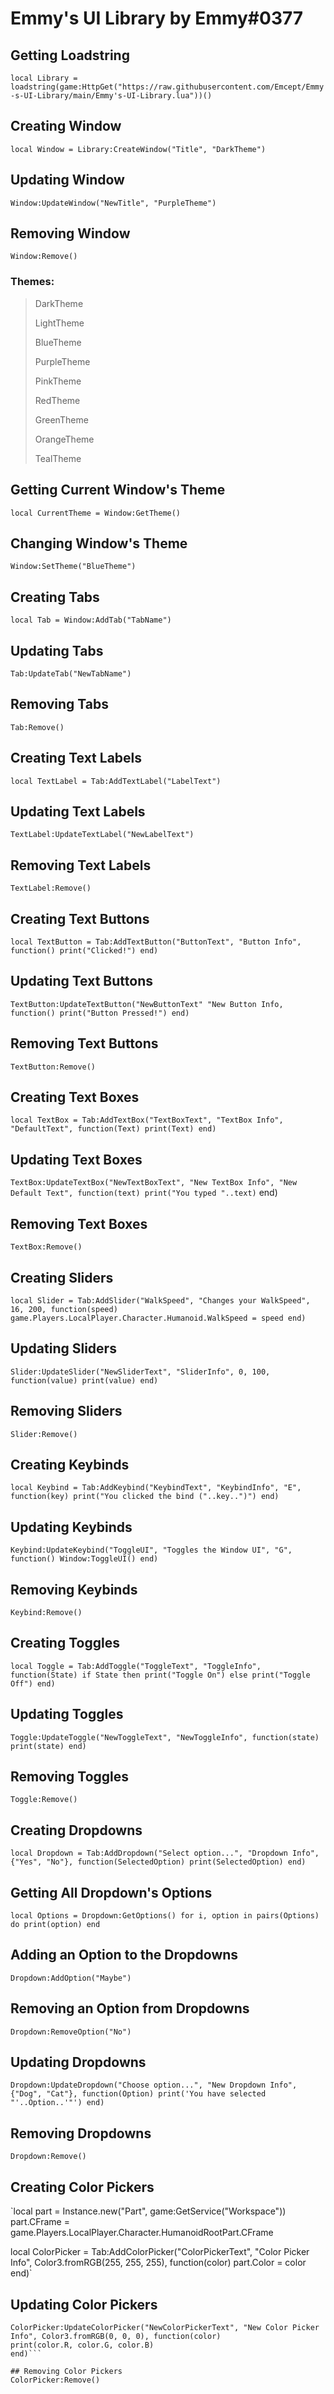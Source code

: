 # Emmy's UI Library by Emmy#0377



## Getting Loadstring
`local Library = loadstring(game:HttpGet("https://raw.githubusercontent.com/Emcept/Emmy-s-UI-Library/main/Emmy's-UI-Library.lua"))()`




## Creating Window
`local Window = Library:CreateWindow("Title", "DarkTheme")`

## Updating Window
`Window:UpdateWindow("NewTitle", "PurpleTheme")`

## Removing Window
`Window:Remove()`

### Themes:

> DarkTheme
>
> LightTheme
> 
> BlueTheme
> 
> PurpleTheme
> 
> PinkTheme
> 
> RedTheme
> 
> GreenTheme
> 
> OrangeTheme
> 
> TealTheme

## Getting Current Window's Theme
`local CurrentTheme = Window:GetTheme()`

## Changing Window's Theme
`Window:SetTheme("BlueTheme")`




## Creating Tabs
`local Tab = Window:AddTab("TabName")`

## Updating Tabs
`Tab:UpdateTab("NewTabName")`

## Removing Tabs
`Tab:Remove()`




## Creating Text Labels
`local TextLabel = Tab:AddTextLabel("LabelText")`

## Updating Text Labels
`TextLabel:UpdateTextLabel("NewLabelText")`

## Removing Text Labels
`TextLabel:Remove()`




## Creating Text Buttons
`local TextButton = Tab:AddTextButton("ButtonText", "Button Info", function()
print("Clicked!")
end)`

## Updating Text Buttons
`TextButton:UpdateTextButton("NewButtonText" "New Button Info, function()
print("Button Pressed!")
end)`

## Removing Text Buttons
`TextButton:Remove()`




## Creating Text Boxes
`local TextBox = Tab:AddTextBox("TextBoxText", "TextBox Info", "DefaultText", function(Text)
print(Text)
end)`

## Updating Text Boxes
`TextBox:UpdateTextBox("NewTextBoxText", "New TextBox Info", "New Default Text", function(text)
print("You typed "..text)`
end)

## Removing Text Boxes
`TextBox:Remove()`




## Creating Sliders
`local Slider = Tab:AddSlider("WalkSpeed", "Changes your WalkSpeed", 16, 200, function(speed)
game.Players.LocalPlayer.Character.Humanoid.WalkSpeed = speed
 end)`
 
## Updating Sliders
`Slider:UpdateSlider("NewSliderText", "SliderInfo", 0, 100, function(value)
print(value)
end)`

## Removing Sliders
`Slider:Remove()`




## Creating Keybinds
`local Keybind = Tab:AddKeybind("KeybindText", "KeybindInfo", "E", function(key)
print("You clicked the bind ("..key..")")
end)`

## Updating Keybinds
`Keybind:UpdateKeybind("ToggleUI", "Toggles the Window UI", "G", function()
Window:ToggleUI()
end)`

## Removing Keybinds
`Keybind:Remove()`




## Creating Toggles
`local Toggle = Tab:AddToggle("ToggleText", "ToggleInfo", function(State)
if State then
print("Toggle On")
else
print("Toggle Off")
end)`

## Updating Toggles
`Toggle:UpdateToggle("NewToggleText", "NewToggleInfo", function(state)
print(state)
end)`

## Removing Toggles
`Toggle:Remove()`




## Creating Dropdowns
`local Dropdown = Tab:AddDropdown("Select option...", "Dropdown Info", {"Yes", "No"}, function(SelectedOption)
print(SelectedOption)
end)`


## Getting All Dropdown's Options
`local Options = Dropdown:GetOptions()
for i, option in pairs(Options) do
print(option)
end`

## Adding an Option to the Dropdowns
`Dropdown:AddOption("Maybe")`

## Removing an Option from Dropdowns
`Dropdown:RemoveOption("No")`

## Updating Dropdowns
`Dropdown:UpdateDropdown("Choose option...", "New Dropdown Info", {"Dog", "Cat"}, function(Option)
print('You have selected "'..Option..'"')
end)`

## Removing Dropdowns
`Dropdown:Remove()`



## Creating Color Pickers
`local part = Instance.new("Part", game:GetService("Workspace"))
part.CFrame = game.Players.LocalPlayer.Character.HumanoidRootPart.CFrame

local ColorPicker = Tab:AddColorPicker("ColorPickerText", "Color Picker Info", Color3.fromRGB(255, 255, 255), function(color)
part.Color = color
end)`

## Updating Color Pickers
```
ColorPicker:UpdateColorPicker("NewColorPickerText", "New Color Picker Info", Color3.fromRGB(0, 0, 0), function(color)
print(color.R, color.G, color.B)
end)```

## Removing Color Pickers
ColorPicker:Remove()

